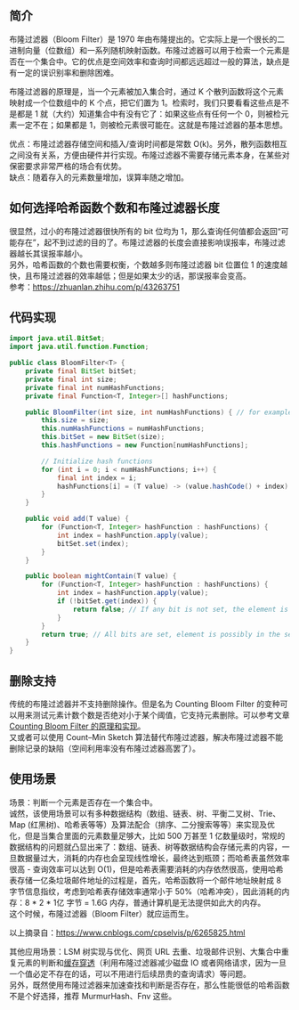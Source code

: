 ## 简介
布隆过滤器（Bloom Filter）是 1970 年由布隆提出的。它实际上是一个很长的二进制向量（位数组）和一系列随机映射函数。布隆过滤器可以用于检索一个元素是否在一个集合中。它的优点是空间效率和查询时间都远远超过一般的算法，缺点是有一定的误识别率和删除困难。  
  
布隆过滤器的原理是，当一个元素被加入集合时，通过 K 个散列函数将这个元素映射成一个位数组中的 K 个点，把它们置为 1。检索时，我们只要看看这些点是不是都是 1 就（大约）知道集合中有没有它了：如果这些点有任何一个 0，则被检元素一定不在；如果都是 1，则被检元素很可能在。这就是布隆过滤器的基本思想。  
  
优点：布隆过滤器存储空间和插入/查询时间都是常数 O(k)。另外，散列函数相互之间没有关系，方便由硬件并行实现。布隆过滤器不需要存储元素本身，在某些对保密要求非常严格的场合有优势。  
缺点：随着存入的元素数量增加，误算率随之增加。  
  
## 如何选择哈希函数个数和布隆过滤器长度
很显然，过小的布隆过滤器很快所有的 bit 位均为 1，那么查询任何值都会返回“可能存在”，起不到过滤的目的了。布隆过滤器的长度会直接影响误报率，布隆过滤器越长其误报率越小。  
另外，哈希函数的个数也需要权衡，个数越多则布隆过滤器 bit 位置位 1 的速度越快，且布隆过滤器的效率越低；但是如果太少的话，那误报率会变高。  
参考：https://zhuanlan.zhihu.com/p/43263751  

## 代码实现
```java
import java.util.BitSet;
import java.util.function.Function;

public class BloomFilter<T> {
    private final BitSet bitSet;
    private final int size;
    private final int numHashFunctions;
    private final Function<T, Integer>[] hashFunctions;

    public BloomFilter(int size, int numHashFunctions) { // for example: 1000, 5
        this.size = size;
        this.numHashFunctions = numHashFunctions;
        this.bitSet = new BitSet(size);
        this.hashFunctions = new Function[numHashFunctions];

        // Initialize hash functions
        for (int i = 0; i < numHashFunctions; i++) {
            final int index = i;
            hashFunctions[i] = (T value) -> (value.hashCode() + index) % size;
        }
    }

    public void add(T value) {
        for (Function<T, Integer> hashFunction : hashFunctions) {
            int index = hashFunction.apply(value);
            bitSet.set(index);
        }
    }

    public boolean mightContain(T value) {
        for (Function<T, Integer> hashFunction : hashFunctions) {
            int index = hashFunction.apply(value);
            if (!bitSet.get(index)) {
                return false; // If any bit is not set, the element is definitely not in the set
            }
        }
        return true; // All bits are set, element is possibly in the set
    }
}
```
  
## 删除支持
传统的布隆过滤器并不支持删除操作。但是名为 Counting Bloom Filter 的变种可以用来测试元素计数个数是否绝对小于某个阈值，它支持元素删除。可以参考文章 [Counting Bloom Filter 的原理和实现](https://cloud.tencent.com/developer/article/1136056)。  
又或者可以使用 Count–Min Sketch 算法替代布隆过滤器，解决布隆过滤器不能删除记录的缺陷（空间利用率没有布隆过滤器高罢了）。  
  
## 使用场景
场景：判断一个元素是否存在一个集合中。  
诚然，该使用场景可以有多种数据结构（数组、链表、树、平衡二叉树、Trie、Map (红黑树)、哈希表等等）及算法配合（排序、二分搜索等等）来实现及优化，但是当集合里面的元素数量足够大，比如 500 万甚至 1 亿数量级时，常规的数据结构的问题就凸显出来了：数组、链表、树等数据结构会存储元素的内容，一旦数据量过大，消耗的内存也会呈现线性增长，最终达到瓶颈；而哈希表虽然效率很高 - 查询效率可以达到 O(1)，但是哈希表需要消耗的内存依然很高，使用哈希表存储一亿条垃圾邮件地址的过程是，首先，哈希函数将一个邮件地址映射成 8 字节信息指纹，考虑到哈希表存储效率通常小于 50%（哈希冲突），因此消耗的内存：8 * 2 * 1亿 字节 = 1.6G 内存，普通计算机是无法提供如此大的内存。  
这个时候，布隆过滤器（Bloom Filter）就应运而生。  
  
以上摘录自：https://www.cnblogs.com/cpselvis/p/6265825.html  
  
  
其他应用场景：LSM 树实现与优化、网页 URL 去重、垃圾邮件识别、大集合中重复元素的判断和[缓存穿透](./../Computer%20System%20Layer/数据库/Redis#什么是缓存雪崩缓存击穿缓存穿透)（利用布隆过滤器减少磁盘 IO 或者网络请求，因为一旦一个值必定不存在的话，可以不用进行后续昂贵的查询请求）等问题。  
另外，既然使用布隆过滤器来加速查找和判断是否存在，那么性能很低的哈希函数不是个好选择，推荐 MurmurHash、Fnv 这些。  
  
